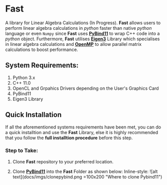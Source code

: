 # Fast
A library for Linear Algebra Calculations (In Progress). **__Fast__** allows users to perform linear algebra calculations in *python* faster than native *python* language or even `Numpy` since **__Fast__** uses [**PyBind11**](https://github.com/pybind/pybind11) to wrap C++ code into a *python* object. Furthermore, **__Fast__** utilises [**Eigen3**](http://eigen.tuxfamily.org/index.php?title=Main_Page) Library which specialises in linear algebra calculations and [**OpenMP**](https://www.openmp.org/wp-content/uploads/OpenMP-4.5-1115-CPP-web.pdf) to allow parallel matrix calculations to boost performance.

## System Requirements:
1. Python 3.x
2. C++ 11.0
3. OpenCL and Grpahics Drivers depending on the User's Graphics Card
4. PyBind11
5. Eigen3 Library


## Quick Installation 
If all the aforementioned systems requirements have been met, you can do a quick installtion and use the **__Fast__** Library, else it is highly recommended that you follow the **full installtion procedure** before this step. 

### Step to Take:

1.  Clone **__Fast__**  repository to your preferred location.

2.  Clone [**PyBind11**](https://github.com/pybind/pybind11) into the **__Fast__** Folder as shown below:
Inline-style:
![alt text](docs/imgs/clonepybind.png =100x200 "Where to clone Pybind11")

